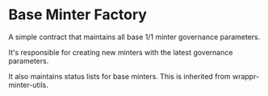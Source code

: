 # Base Minter Factory

A simple contract that maintains all base 1/1 minter governance parameters.

It's responsible for creating new minters with the latest governance parameters.

It also maintains status lists for base minters. This is inherited from wrappr-minter-utils.

